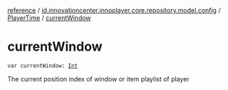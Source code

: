 [reference](../../index.md) / [id.innovationcenter.innoplayer.core.repository.model.config](../index.md) / [PlayerTime](index.md) / [currentWindow](./current-window.md)

# currentWindow

`var currentWindow: `[`Int`](https://kotlinlang.org/api/latest/jvm/stdlib/kotlin/-int/index.html)

The current position index of window or item playlist of player

